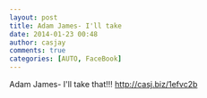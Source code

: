```yaml
---
layout: post
title: Adam James- I'll take
date: 2014-01-23 00:48
author: casjay
comments: true
categories: [AUTO, FaceBook]
---
```


Adam James- I'll take that!!! <http://casj.biz/1efvc2b>  

